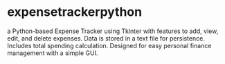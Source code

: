 # expensetrackerpython
a Python-based Expense Tracker using Tkinter with features to add, view, edit, and delete expenses. Data is stored in a text file for persistence. Includes total spending calculation. Designed for easy personal finance management with a simple GUI.
